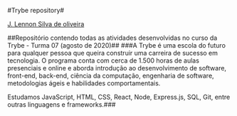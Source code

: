 
#Trybe repository#

[J. Lennon Silva de oliveira](https://www.linkedin.com/in/johnlennondeoliveira/)

##Repositório contendo todas as atividades desenvolvidas no curso da Trybe - Turma 07 (agosto de 2020)##
###A Trybe é uma escola do futuro para qualquer pessoa que queira construir uma carreira de sucesso em tecnologia. O programa conta com cerca de 1.500 horas de aulas presenciais e online e aborda introdução ao desenvolvimento de software, front-end, back-end, ciência da computação, engenharia de software, metodologias ágeis e habilidades comportamentais.

Estudamos JavaScript, HTML, CSS, React, Node, Express.js, SQL, Git, entre outras linguagens e frameworks.###


